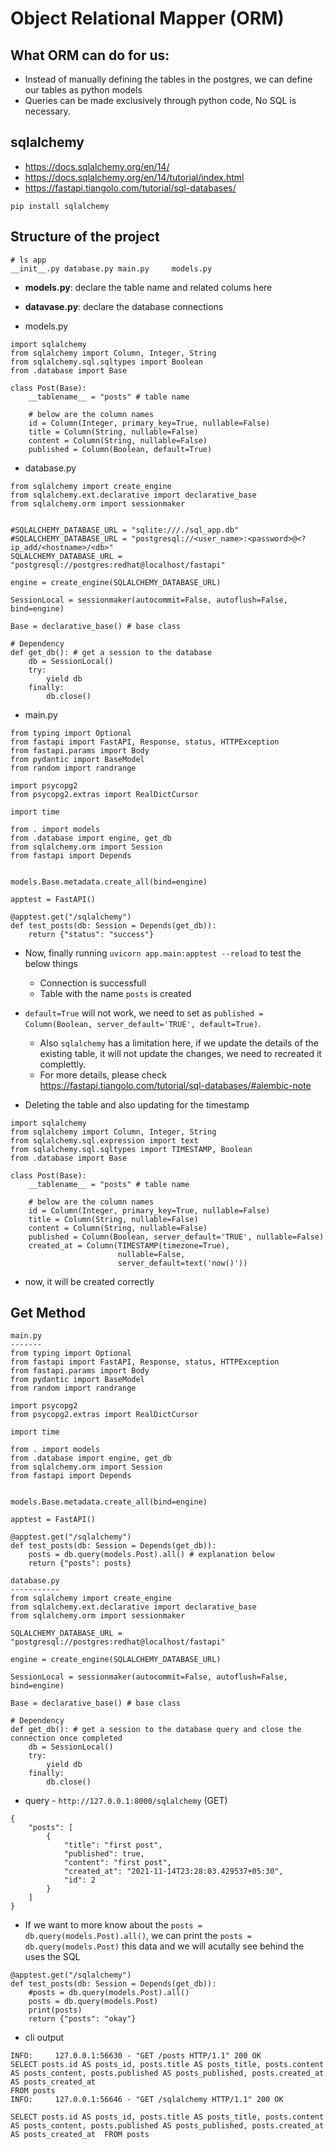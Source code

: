 # Object Relational Mapper (ORM)

## What ORM can do for us:

- Instead of manually defining the tables in the postgres, we can define our tables as python models
- Queries can be made exclusively through python code, No SQL is necessary.


## sqlalchemy

- https://docs.sqlalchemy.org/en/14/
- https://docs.sqlalchemy.org/en/14/tutorial/index.html
- https://fastapi.tiangolo.com/tutorial/sql-databases/

`pip install sqlalchemy`

## Structure of the project

```
# ls app
__init__.py database.py main.py     models.py
```

- **models.py**: declare the table name and related colums here
- **datavase.py**: declare the database connections

- models.py
```
import sqlalchemy
from sqlalchemy import Column, Integer, String
from sqlalchemy.sql.sqltypes import Boolean
from .database import Base

class Post(Base):
    __tablename__ = "posts" # table name
    
    # below are the column names
    id = Column(Integer, primary_key=True, nullable=False)
    title = Column(String, nullable=False)
    content = Column(String, nullable=False)
    published = Column(Boolean, default=True)
```

- database.py

```
from sqlalchemy import create_engine
from sqlalchemy.ext.declarative import declarative_base
from sqlalchemy.orm import sessionmaker


#SQLALCHEMY_DATABASE_URL = "sqlite:///./sql_app.db"
#SQLALCHEMY_DATABASE_URL = "postgresql://<user_name>:<password>@<?ip_add/<hostname>/<db>"
SQLALCHEMY_DATABASE_URL = "postgresql://postgres:redhat@localhost/fastapi"

engine = create_engine(SQLALCHEMY_DATABASE_URL)

SessionLocal = sessionmaker(autocommit=False, autoflush=False, bind=engine)

Base = declarative_base() # base class

# Dependency
def get_db(): # get a session to the database
    db = SessionLocal()
    try:
        yield db
    finally:
        db.close()
```

- main.py

```
from typing import Optional
from fastapi import FastAPI, Response, status, HTTPException
from fastapi.params import Body
from pydantic import BaseModel
from random import randrange

import psycopg2
from psycopg2.extras import RealDictCursor

import time

from . import models
from .database import engine, get_db
from sqlalchemy.orm import Session
from fastapi import Depends


models.Base.metadata.create_all(bind=engine)

apptest = FastAPI()

@apptest.get("/sqlalchemy")
def test_posts(db: Session = Depends(get_db)):
    return {"status": "success"}
```

- Now, finally running `uvicorn app.main:apptest --reload` to test the below things
  - Connection is successfull
  - Table with the name `posts` is created 

- `default=True` will not work, we need to set as `published = Column(Boolean, server_default='TRUE', default=True)`.
  - Also `sqlalchemy` has a limitation here, if we update the details of the existing table, it will not update the changes, we need to recreated it complettly.
  - For more details, please check https://fastapi.tiangolo.com/tutorial/sql-databases/#alembic-note

- Deleting the table and also updating for the timestamp

```
import sqlalchemy
from sqlalchemy import Column, Integer, String
from sqlalchemy.sql.expression import text
from sqlalchemy.sql.sqltypes import TIMESTAMP, Boolean
from .database import Base

class Post(Base):
    __tablename__ = "posts" # table name
    
    # below are the column names
    id = Column(Integer, primary_key=True, nullable=False)
    title = Column(String, nullable=False)
    content = Column(String, nullable=False)
    published = Column(Boolean, server_default='TRUE', nullable=False)
    created_at = Column(TIMESTAMP(timezone=True),
                        nullable=False,
                        server_default=text('now()'))

```
- now, it will be created correctly

## Get Method

```
main.py
-------
from typing import Optional
from fastapi import FastAPI, Response, status, HTTPException
from fastapi.params import Body
from pydantic import BaseModel
from random import randrange

import psycopg2
from psycopg2.extras import RealDictCursor

import time

from . import models
from .database import engine, get_db
from sqlalchemy.orm import Session
from fastapi import Depends


models.Base.metadata.create_all(bind=engine)

apptest = FastAPI()

@apptest.get("/sqlalchemy")
def test_posts(db: Session = Depends(get_db)):
    posts = db.query(models.Post).all() # explanation below
    return {"posts": posts}
    
database.py
-----------
from sqlalchemy import create_engine
from sqlalchemy.ext.declarative import declarative_base
from sqlalchemy.orm import sessionmaker

SQLALCHEMY_DATABASE_URL = "postgresql://postgres:redhat@localhost/fastapi"

engine = create_engine(SQLALCHEMY_DATABASE_URL)

SessionLocal = sessionmaker(autocommit=False, autoflush=False, bind=engine)

Base = declarative_base() # base class

# Dependency
def get_db(): # get a session to the database query and close the connection once completed
    db = SessionLocal()
    try:
        yield db
    finally:
        db.close()
```

- query - `http://127.0.0.1:8000/sqlalchemy` (GET)

```
{
    "posts": [
        {
            "title": "first post",
            "published": true,
            "content": "first post",
            "created_at": "2021-11-14T23:28:03.429537+05:30",
            "id": 2
        }
    ]
}
```

- If we want to more know about the `posts = db.query(models.Post).all()`, we can print the `posts = db.query(models.Post)` this data and we will acutally see behind the uses the SQL

```
@apptest.get("/sqlalchemy")
def test_posts(db: Session = Depends(get_db)):
    #posts = db.query(models.Post).all()
    posts = db.query(models.Post)
    print(posts)
    return {"posts": "okay"}
```

- cli output

```
INFO:     127.0.0.1:56630 - "GET /posts HTTP/1.1" 200 OK
SELECT posts.id AS posts_id, posts.title AS posts_title, posts.content AS posts_content, posts.published AS posts_published, posts.created_at AS posts_created_at 
FROM posts
INFO:     127.0.0.1:56646 - "GET /sqlalchemy HTTP/1.1" 200 OK
```

`SELECT posts.id AS posts_id, posts.title AS posts_title, posts.content AS posts_content, posts.published AS posts_published, posts.created_at AS posts_created_at 
FROM posts`
